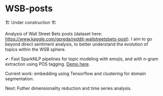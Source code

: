 # WSB-posts

🏗 Under construction 🏗

Analysis of Wall Street Bets posts (dataset here: https://www.kaggle.com/gpreda/reddit-wallstreetsbets-post). I aim to go beyond direct sentiment analysis, to better understand the evolution of topics within the WSB sphere.

✔: Fast SparkNLP pipelines for topic modeling with emojis, and with n-gram extraction using POS tagging. [Demo here](./notebooks/lda_topic_modeling.ipynb).


Current work: embedding using Tensorflow and clustering for domain segmentation.

Next: Futher dimensionality reduction and time series analysis.


